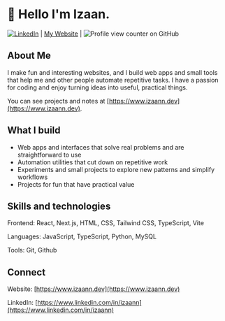 # 👋 Hello I'm Izaan.

[![LinkedIn](https://img.shields.io/badge/LinkedIn-blue?style=flat-square\&logo=LinkedIn\&logoColor=white)](https://www.linkedin.com/in/izaann) | [My Website](https://www.izaann.dev) | ![Profile view counter on GitHub](https://komarev.com/ghpvc/?username=izaan17)

## About Me

I make fun and interesting websites, and I build web apps and small tools that help me and other people automate repetitive tasks. I have a passion for coding and enjoy turning ideas into useful, practical things.

You can see projects and notes at [https://www.izaann.dev](https://www.izaann.dev).

## What I build

* Web apps and interfaces that solve real problems and are straightforward to use
* Automation utilities that cut down on repetitive work
* Experiments and small projects to explore new patterns and simplify workflows
* Projects for fun that have practical value

## Skills and technologies

Frontend: React, Next.js, HTML, CSS, Tailwind CSS, TypeScript, Vite

Languages: JavaScript, TypeScript, Python, MySQL

Tools: Git, Github

## Connect

Website: [https://www.izaann.dev](https://www.izaann.dev)

LinkedIn: [https://www.linkedin.com/in/izaann](https://www.linkedin.com/in/izaann)
